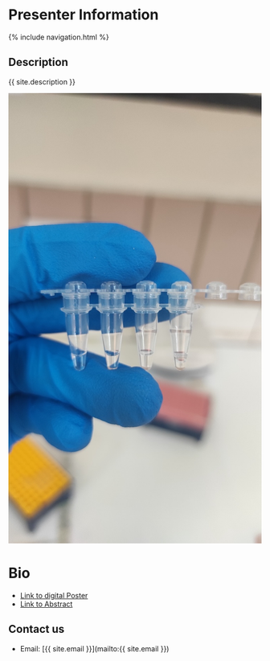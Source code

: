 # Presenter Information
{% include navigation.html %}

## Description
{{ site.description }}

![presenter](./assets/presenter.jpg)

# Bio





  - [Link to digital Poster](poster.md)
  - [Link to Abstract](abstract.md)

## Contact us

- Email: [{{ site.email }}](mailto:{{ site.email }})
